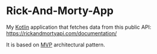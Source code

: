 # Rick-And-Morty-App

My <ins>Kotlin</ins> application that fetches data from this public API: https://rickandmortyapi.com/documentation/

It is based on <ins>MVP</ins> architectural pattern.

